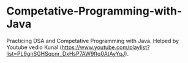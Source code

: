 # Competative-Programming-with-Java

Practicing DSA and Competative Programming with Java. 
Helped by Youtube vedio Kunal (https://www.youtube.com/playlist?list=PL9gnSGHSqcnr_DxHsP7AW9ftq0AtAyYqJ).

